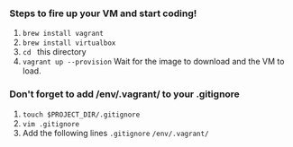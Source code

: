 ### Steps to fire up your VM and start coding!

1. `brew install vagrant`
2. `brew install virtualbox`
3. `cd ` this directory
4. `vagrant up --provision`
Wait for the image to download and the VM to load.


### Don't forget to add /env/.vagrant/ to your .gitignore
1. `touch $PROJECT_DIR/.gitignore`
2. `vim .gitignore`
3. Add the following lines
`.gitignore`
`/env/.vagrant/`
